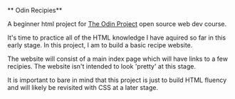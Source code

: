 ** Odin Recipies**

A beginner html project for [The Odin Project](https://theodinproject.com 'The Odin Project open source Web Dev course') open source web dev course.

It's time to practice all of the HTML knowledge I have aquired so far in this early stage. In this project, I am to build a basic recipe website.

The website will consist of a main index page which will have links to a few recipies. The website isn't intended to look 'pretty' at this stage.

It is important to bare in mind that this project is just to build HTML fluency and will likely be revisited with CSS at a later stage.


